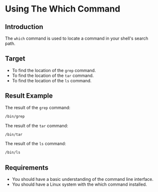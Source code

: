 # Using The Which Command

## Introduction

The `which` command is used to locate a command in your shell's search path.

## Target

- To find the location of the `grep` command.
- To find the location of the `tar` command.
- To find the location of the `ls` command.

## Result Example

The result of the `grep` command:

```bash
/bin/grep
```

The result of the `tar` command:

```bash
/bin/tar
```

The result of the `ls` command:

```bash
/bin/ls
```

## Requirements

- You should have a basic understanding of the command line interface.
- You should have a Linux system with the which command installed.
